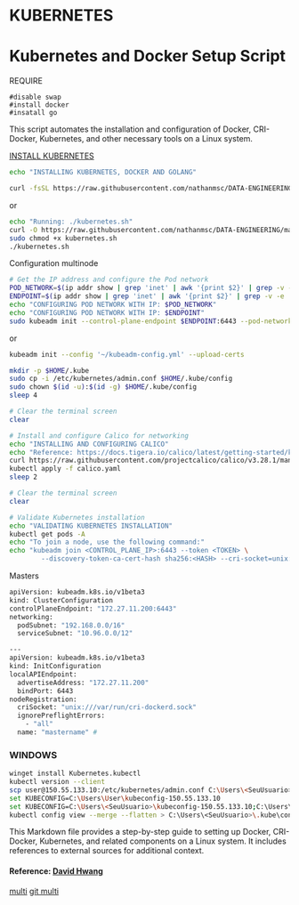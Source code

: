 # KUBERNETES

# Kubernetes and Docker Setup Script

REQUIRE

```
#disable swap
#install docker
#insatall go 
```

This script automates the installation and configuration of Docker, CRI-Docker, Kubernetes, and other necessary tools on a Linux system.

[INSTALL KUBERNETES](https://raw.githubusercontent.com/nathanmsc/DATA-ENGINEERING/main/KUBERNETES/kubernetes.sh)

```bash
echo "INSTALLING KUBERNETES, DOCKER AND GOLANG"
```
```bash
curl -fsSL https://raw.githubusercontent.com/nathanmsc/DATA-ENGINEERING/main/KUBERNETES/kubernetes.sh | sh
```
or

```bash
echo "Running: ./kubernetes.sh"
curl -O https://raw.githubusercontent.com/nathanmsc/DATA-ENGINEERING/main/KUBERNETES/kubernetes.sh
sudo chmod +x kubernetes.sh
./kubernetes.sh
```
Configuration multinode
```sh
# Get the IP address and configure the Pod network
POD_NETWORK=$(ip addr show | grep 'inet' | awk '{print $2}' | grep -v -e '::' -e '127.0.0.1' -e '10.255.255.254' -e '172.17.0.1')
ENDPOINT=$(ip addr show | grep 'inet' | awk '{print $2}' | grep -v -e '::' -e '127.0.0.1' -e '10.255.255.254' -e '172.17.0.1' | cut -d'/' -f1)
echo "CONFIGURING POD NETWORK WITH IP: $POD_NETWORK"
echo "CONFIGURING POD NETWORK WITH IP: $ENDPOINT"
sudo kubeadm init --control-plane-endpoint $ENDPOINT:6443 --pod-network-cidr=$POD_NETWORK --cri-socket=unix:///var/run/cri-dockerd.sock --upload-certs --v=5  --ignore-preflight-errors=all
```

or

```sh
kubeadm init --config '~/kubeadm-config.yml' --upload-certs

```

```sh
mkdir -p $HOME/.kube
sudo cp -i /etc/kubernetes/admin.conf $HOME/.kube/config
sudo chown $(id -u):$(id -g) $HOME/.kube/config
sleep 4

# Clear the terminal screen
clear

# Install and configure Calico for networking
echo "INSTALLING AND CONFIGURING CALICO"
echo "Reference: https://docs.tigera.io/calico/latest/getting-started/kubernetes/self-managed-onprem/onpremises"
curl https://raw.githubusercontent.com/projectcalico/calico/v3.28.1/manifests/calico.yaml -O
kubectl apply -f calico.yaml
sleep 2

# Clear the terminal screen
clear

# Validate Kubernetes installation
echo "VALIDATING KUBERNETES INSTALLATION"
kubectl get pods -A
echo "To join a node, use the following command:"
echo "kubeadm join <CONTROL_PLANE_IP>:6443 --token <TOKEN> \
        --discovery-token-ca-cert-hash sha256:<HASH> --cri-socket=unix:///var/run/cri-dockerd.sock"
```

Masters

```sh
apiVersion: kubeadm.k8s.io/v1beta3
kind: ClusterConfiguration
controlPlaneEndpoint: "172.27.11.200:6443" 
networking:
  podSubnet: "192.168.0.0/16" 
  serviceSubnet: "10.96.0.0/12" 

---
apiVersion: kubeadm.k8s.io/v1beta3
kind: InitConfiguration
localAPIEndpoint:
  advertiseAddress: "172.27.11.200" 
  bindPort: 6443 
nodeRegistration:
  criSocket: "unix:///var/run/cri-dockerd.sock"
  ignorePreflightErrors:
    - "all"
  name: "mastername" # 
```

### WINDOWS

```sh
winget install Kubernetes.kubectl
kubectl version --client
scp user@150.55.133.10:/etc/kubernetes/admin.conf C:\Users\<SeuUsuario>\kubeconfig-150.55.133.10
set KUBECONFIG=C:\Users\User\kubeconfig-150.55.133.10
set KUBECONFIG=C:\Users\<SeuUsuario>\kubeconfig-150.55.133.10;C:\Users\<SeuUsuario>\kubeconfig-150.55.133.20;C:\Users\<SeuUsuario>\kubeconfig-150.55.133.30
kubectl config view --merge --flatten > C:\Users\<SeuUsuario>\.kube\config
```


This Markdown file provides a step-by-step guide to setting up Docker, CRI-Docker, Kubernetes, and related components on a Linux system. It includes references to external sources for additional context.
#### Reference: [David Hwang](https://www.youtube.com/watch?v=o6bxo0Oeg6o)
[multi](https://www.youtube.com/watch?v=SueeqeioyKY&t=805s)
[git multi](https://github.com/justmeandopensource/kubernetes/tree/master/kubeadm-ha-keepalived-haproxy/external-keepalived-haproxy)
